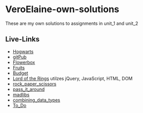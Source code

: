 # VeroElaine-own-solutions
These are my own solutions to assignments in unit_1 and unit_2

## Live-Links
 * [Hogwarts](https://veroelaine.github.io/VeroElaine-own-solutions/Hogwarts/)
 * [gitPub]()
 * [Flowerbox](https://veroelaine.github.io/VeroElaine-own-solutions/Flowerbox/)
 * [Fruits]()
 * [Budget]()
 * [Lord of the Rings](https://veroelaine.github.io/VeroElaine-own-solutions/Lord_of_the_Rings/) utilzes jQuery, JavaScript, HTML, DOM
 * [rock_paper_scissors]()
 * [pass_it_around]()
 * [madlibs]()
 * [combining_data_types]()
 * [To_Do](https://veroelaine.github.io/VeroElaine-own-solutions/To_Do_App/)
